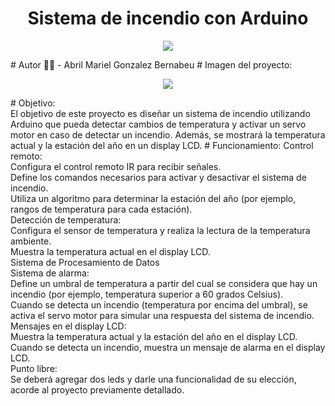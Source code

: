 <h1 align= "center">Sistema de incendio con Arduino</h1>
<p align="center">
   <img src= "Img/ArduinoTinkercad.jpg" />
</p>
# Autor 👩‍🎓 
- Abril Mariel Gonzalez Bernabeu
# Imagen del proyecto:  
<p align="center">
   <img src= "Img/Proyecto montacargas.png"/>
</p>
# Objetivo: <br>
El objetivo de este proyecto es diseñar un sistema de incendio utilizando Arduino que pueda
detectar cambios de temperatura y activar un servo motor en caso de detectar un incendio.
Además, se mostrará la temperatura actual y la estación del año en un display LCD.
# Funcionamiento: 
Control remoto:<br>
Configura el control remoto IR para recibir señales.<br>
Define los comandos necesarios para activar y desactivar el sistema de incendio.<br>
Utiliza un algoritmo para determinar la estación del año (por ejemplo, rangos de temperatura
para cada estación).<br>
Detección de temperatura:<br>
Configura el sensor de temperatura y realiza la lectura de la temperatura ambiente.<br>
Muestra la temperatura actual en el display LCD.<br>
Sistema de Procesamiento de Datos<br>
Sistema de alarma:<br>
Define un umbral de temperatura a partir del cual se considera que hay un incendio (por
ejemplo, temperatura superior a 60 grados Celsius).<br>
Cuando se detecta un incendio (temperatura por encima del umbral), se activa el servo
motor para simular una respuesta del sistema de incendio.<br>
Mensajes en el display LCD:<br>
Muestra la temperatura actual y la estación del año en el display LCD.<br>
Cuando se detecta un incendio, muestra un mensaje de alarma en el display LCD.<br>
Punto libre:<br>
Se deberá agregar dos leds y darle una funcionalidad de su elección, acorde al
proyecto previamente detallado.<br>




